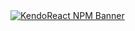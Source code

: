<a href="https://www.telerik.com/kendo-react-ui?utm_medium=referral&utm_source=npm&utm_campaign=kendo-ui-react-trial-npm-all&utm_content=banner" target="_blank">
<img src="https://www.telerik.com/kendo-react-ui/components/npm-banner.svg" alt="KendoReact NPM Banner">
</a>
